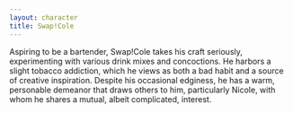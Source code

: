 ```yaml
---
layout: character
title: Swap!Cole
---
```


Aspiring to be a bartender, Swap!Cole takes his craft seriously, experimenting with various drink mixes and concoctions. He harbors a slight tobacco addiction, which he views as both a bad habit and a source of creative inspiration. Despite his occasional edginess, he has a warm, personable demeanor that draws others to him, particularly Nicole, with whom he shares a mutual, albeit complicated, interest.
